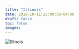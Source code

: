 ```yaml
---
title: "Illinois"
date: 2016-10-11T22:00:58-04:00
draft: false
toc: false
images: 
---
```

![Illinois](illinois.jpg)
